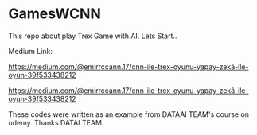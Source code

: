 # GamesWCNN
This repo about play Trex Game with AI.
Lets Start..

Medium Link:

https://medium.com/@emirrccann.17/cnn-ile-trex-oyunu-yapay-zekâ-ile-oyun-39f533438212

https://medium.com/@emirrccann.17/cnn-ile-trex-oyunu-yapay-zekâ-ile-oyun-39f533438212


These codes were written as an example from DATAAI TEAM's course on udemy.
Thanks DATAI TEAM.
